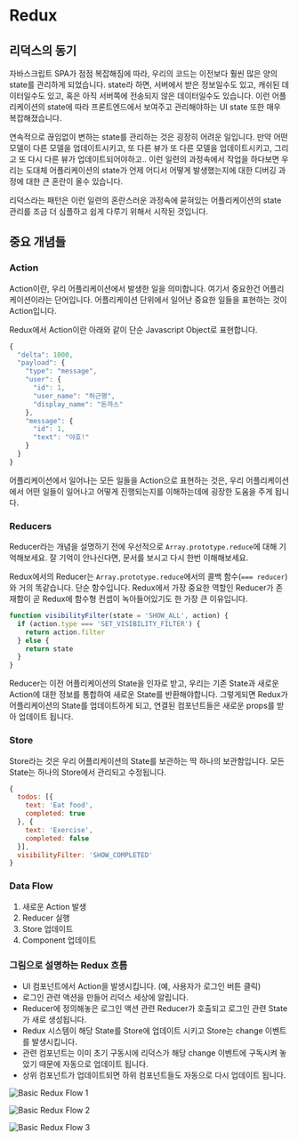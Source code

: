 # Redux

## 리덕스의 동기

자바스크립트 SPA가 점점 복잡해짐에 따라, 우리의 코드는 이전보다 훨씬 많은 양의 state를 관리하게 되었습니다. state라 하면, 서버에서 받은 정보일수도 있고, 캐쉬된 데이터일수도 있고, 혹은 아직 서버쪽에 전송되지 않은 데이터일수도 있습니다. 이런 어플리케이션의 state에 따라 프론트엔드에서 보여주고 관리해야하는 UI state 또한 매우 복잡해졌습니다.

연속적으로 끊임없이 변하는 state를 관리하는 것은 굉장히 어려운 일입니다. 만약 어떤 모델이 다른 모델을 업데이트시키고, 또 다른 뷰가 또 다른 모델을 업데이트시키고, 그리고 또 다시 다른 뷰가 업데이트되어야하고.. 이런 일련의 과정속에서 작업을 하다보면 우리는 도대체 어플리케이션의 state가 언제 어디서 어떻게 발생했는지에 대한 디버깅 과정에 대한 큰 혼란이 올수 있습니다.

리덕스라는 패턴은 이런 일련의 혼란스러운 과정속에 묻혀있는 어플리케이션의 state 관리를 조금 더 심플하고 쉽게 다루기 위해서 시작된 것입니다.

## 중요 개념들

### Action

Action이란, 우리 어플리케이션에서 발생한 일을 의미합니다. 여기서 중요한건 어플리케이션이라는 단어입니다. 어플리케이션 단위에서 일어난 중요한 일들을 표현하는 것이 Action입니다.

Redux에서 Action이란 아래와 같이 단순 Javascript Object로 표현합니다.
```javascript
{
  "delta": 1000,
  "payload": {
    "type": "message",
    "user": {
      "id": 1,
      "user_name": "허근행",
      "display_name": "돈까스"
    },
    "message": {
      "id": 1,
      "text": "야호!"
    }
  }
}
```

어플리케이션에서 일어나는 모든 일들을 Action으로 표현하는 것은, 우리 어플리케이션에서 어떤 일들이 일어나고 어떻게 진행되는지를 이해하는데에 굉장한 도움을 주게 됩니다.

### Reducers

Reducer라는 개념을 설명하기 전에 우선적으로 `Array.prototype.reduce`에 대해 기억해보세요. 잘 기억이 안나신다면, 문서를 보시고 다시 한번 이해해보세요.

Redux에서의 Reducer는 `Array.prototype.reduce`에서의 콜백 함수(`=== reducer`)와 거의 똑같습니다. 단순 함수입니다. Redux에서 가장 중요한 역할인 Reducer가 존재함이 곧 Redux에 함수형 컨셉이 녹아들어있기도 한 가장 큰 이유입니다.
```javascript
function visibilityFilter(state = 'SHOW_ALL', action) {
  if (action.type === 'SET_VISIBILITY_FILTER') {
    return action.filter
  } else {
    return state
  }
}
```

Reducer는 이전 어플리케이션의 State을 인자로 받고, 우리는 기존 State과 새로운 Action에 대한 정보를 통합하여 새로운 State를 반환해야합니다. 그렇게되면 Redux가 어플리케이션의 State를 업데이트하게 되고, 연결된 컴포넌트들은 새로운 props를 받아 업데이트 됩니다.

### Store

Store라는 것은 우리 어플리케이션의 State를 보관하는 딱 하나의 보관함입니다. 모든 State는 하나의 Store에서 관리되고 수정됩니다.
```javascript
{
  todos: [{
    text: 'Eat food',
    completed: true
  }, {
    text: 'Exercise',
    completed: false
  }],
  visibilityFilter: 'SHOW_COMPLETED'
}
```

### Data Flow

1. 새로운 Action 발생
2. Reducer 실행
3. Store 업데이트
4. Component 업데이트

### 그림으로 설명하는 Redux 흐름

- UI 컴포넌트에서 Action을 발생시킵니다. (예, 사용자가 로그인 버튼 클릭)
- 로그인 관련 액션을 만들어 리덕스 세상에 알립니다.
- Reducer에 정의해놓은 로그인 액션 관련 Reducer가 호출되고 로그인 관련 State가 새로 생성됩니다.
- Redux 시스템이 해당 State를 Store에 업데이트 시키고 Store는 change 이벤트를 발생시킵니다.
- 관련 컴포넌트는 이미 초기 구동시에 리덕스가 해당 change 이벤트에 구독시켜 놓았기 때문에 자동으로 업데이트 됩니다.
- 상위 컴포넌트가 업데이트되면 하위 컴포넌트들도 자동으로 다시 업데이트 됩니다.

![Basic Redux Flow 1](https://github.com/vanilla-coding/redux-intro/blob/master/diagrams/redux-1.png?raw=true)

![Basic Redux Flow 2](https://github.com/vanilla-coding/redux-intro/blob/master/diagrams/redux-2.png?raw=true)

![Basic Redux Flow 3](https://github.com/vanilla-coding/redux-intro/blob/master/diagrams/redux-3.png?raw=true)

